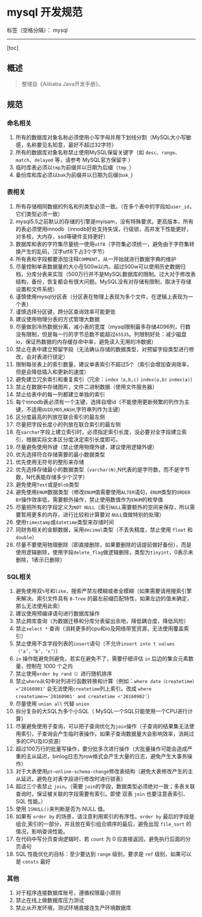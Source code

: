 # mysql 开发规范

标签（空格分隔）： mysql

---

[toc]

## 概述
> 整理自《Alibaba Java开发手册》。

## 规范

### 命名相关

1. 所有的数据库对象名称必须使⽤⼩写字⺟并⽤下划线分割（MySQL⼤⼩写敏感，名称要⻅名知意，最好不超过32字符）
1. 所有的数据库对象名称禁⽌使⽤MySQL保留关键字（如 `desc`、`range`、`match`、`delayed` 等，请参考 MySQL官⽅保留字 ）
1. 临时库表必须以`tmp`为前缀并以⽇期为后缀（`tmp_`）
1. 备份库和库必须以`bak`为前缀并以⽇期为后缀(`bak_`)

### 表相关

1. 所有存储相同数据的列名和列类型必须⼀致。（在多个表中的字段如`user_id`，它们类型必须⼀致）
1. mysql5.5之前默认的存储的引擎是myisam，没有特殊要求。更高版本，所有的表必须使⽤innodb（innodb好处⽀持失误，⾏级锁，⾼并发下性能更好，对多核，⼤内存，ssd等硬件⽀持更好）
1. 数据库和表的字符集尽量统⼀使⽤`utf8`（字符集必须统⼀，避免由于字符集转换产⽣的乱码，汉字utf8下占3个字节）
1. 所有表和字段都要添加注释`COMMENT`，从⼀开始就进⾏数据字典的维护
1. 尽量控制单表数据量的⼤⼩在500w以内，超过500w可以使⽤历史数据归档，分库分表来实现（500万⾏并不是MySQL数据库的限制。过⼤对于修改表结构，备份，恢复都会有很⼤问题。MySQL没有对存储有限制，取决于存储设置和⽂件系统）
1. 谨慎使⽤mysql分区表（分区表在物理上表现为多个⽂件，在逻辑上表现为⼀个表）
1. 谨慎选择分区键，跨分区查询效率可能更低
1. 建议使⽤物理分表的⽅式管理⼤数据
1. 尽量做到冷热数据分离，减⼩表的宽度（mysql限制最多存储4096列，⾏数没有限制，但是每⼀⾏的字节总数不能超过`65535`。列限制好处：减少磁盘io，保证热数据的内存缓存命中率，避免读⼊⽆⽤的冷数据）
1. 禁⽌在表中建⽴预留字段（⽆法确认存储的数据类型，对预留字段类型进⾏修改，会对表进⾏锁定）
1. 限制每张表上的索引数量，建议单表索引不超过5个（索引会增加查询效率，但是会降低插⼊和更新的速度）
1. 避免建⽴冗余索引和重复索引（冗余：`index（a,b,c)` `index(a,b)` `index(a)`）
1. 禁⽌在数据中存储图⽚，⽂件⼆进制数据（使⽤⽂件服务器）
1. 禁⽌给表中的每⼀列都建⽴单独的索引
1. 每个innodb表必须有⼀个主键，选择⾃增id（不能使⽤更新频繁的列作为主键，不适⽤`UUID`,`MD5`,`HASH`,字符串列作为主键）
1. 区分度最⾼的列放在联合索引的最左侧
1. 尽量把字段⻓度⼩的列放在联合索引的最左侧
1. 在`varchar`字段上建⽴索引时，必须指定索引⻓度，没必要对全字段建⽴索引，根据实际⽂本区分度决定索引⻓度即可。
1. 尽量避免使⽤外键（禁⽌使⽤物理外键，建议使⽤逻辑外键）
1. 优先选择符合存储需要的最⼩数据类型
1. 优先使⽤⽆符号的整形来存储
1. 优先选择存储最⼩的数据类型（`varchar(N)`,N代表的是字符数，⽽不是字节数，N代表能存储多少个汉字）
1. 避免使⽤`Text`或是`Blob`类型
1. 避免使⽤`ENUM`数据类型（修改`ENUM`值需要使⽤`ALTER`语句，`ENUM`类型的`ORDER BY`操作效率低，需要额外操作，禁⽌使⽤数值作为`ENUM`的枚举值
1. 尽量把所有的字段定义为`NOT NULL`（索引`NULL`需要额外的空间来保存，所以需要暂⽤更多的内存，进⾏⽐较和计算要对
`NULL`值做特别的处理）
1. 使⽤`timestamp`或`datetime`类型来存储时间
1. 同财务相关的⾦额数据，采⽤`decimal`类型（不丢失精度，禁⽌使⽤ `float` 和 `double`）
1. 尽量不要使⽤物理删除（即直接删除，如果要删除的话提前做好备份），⽽是使⽤逻辑删除，使⽤字段`delete_flag`做逻辑删除，类型为`tinyint`，0表⽰未删除，1表⽰已删除）

### SQL相关

1. 避免使⽤双`%`号和`like`，搜索严禁左模糊或者全模糊（如果需要请⽤搜索引擎来解决。索引⽂件具有 `B-Tree` 的最左前缀匹配特性，如果左边的值未确定，那么⽆法使⽤此索）
1. 建议使⽤预编译语句进⾏数据库操作
1. 禁⽌跨库查询（为数据迁移和分库分表留出余地，降低耦合度，降低⻛险）
1. 禁⽌`select *` 查询（消耗更多的cpu和io及⽹络带宽资源，⽆法使⽤覆盖索引）
1. 禁⽌使⽤不含字段列表的`insert`语句（不允许`insert into t values（‘a’，‘b’，‘c’）`）
1. `in` 操作能避免则避免，若实在避免不了，需要仔细评估 `in` 后边的集合元素数量，控制在 1000 个之内
1. 禁⽌使⽤`order by rand（）`进⾏随机排序
1. 禁⽌`where`从句中对列进⾏函数转换和计算（例如：`where date（createtime）=‘20160901’` 会⽆法使⽤`createtime`列上索引。改成 `where createtime>='20160901' and createtime <'20160902'`）
1. 尽量使⽤ `union all` 代替 `union`
1. 拆分复杂的⼤SQL为多个⼩SQL（ MySQL⼀个SQL只能使⽤⼀个CPU进⾏计算）
1. 尽量避免使⽤⼦查询，可以把⼦查询优化为`join`操作（⼦查询的结果集⽆法使⽤索引，⼦查询会产⽣临时表操作，如果⼦查询数据量⼤会影响效率，消耗过多的CPU及IO资源）
1. 超过100万⾏的批量写操作，要分批多次进⾏操作（⼤批量操作可能会造成严重的主从延迟，binlog⽇志为row格式会产⽣⼤量的⽇志，避免产⽣⼤事务操作）
1. 对于⼤表使⽤`pt—online-schema-change`修改表结构（避免⼤表修改产⽣的主从延迟，避免在对表字段进⾏修改时进⾏锁表）
1. 超过三个表禁⽌ `join`。（需要 `join`的字段，数据类型必须绝对⼀致；多表关联查询时，保证被关联的字段需要有索引。即使
双表 `join` 也要注意表索引、SQL 性能。）
1. 使⽤ `ISNULL()`来判断是否为 NULL 值。
1. 如果有 `order by` 的场景，请注意利⽤索引的有序性。`order by` 最后的字段是组合,索引的⼀部分，并且放在索引组合顺序的最后，避免出现 `file_sort` 的情况，影响查询性能。
1. 在代码中写分⻚查询逻辑时，若 `count` 为 0 应直接返回，避免执⾏后⾯的分⻚语句
1. SQL 性能优化的⽬标：⾄少要达到 `range` 级别，要求是 `ref` 级别，如果可以是 `consts` 最好

### 其他

1. 对于程序连接数据库账号，遵循权限最⼩原则
1. 禁⽌在线上做数据库压⼒测试
1. 禁⽌从开发环境，测试环境直接连⽣产环境数据库




